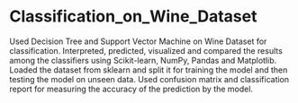# Classification_on_Wine_Dataset
Used Decision Tree and Support Vector Machine on Wine Dataset for classification.
Interpreted, predicted, visualized and compared the results among the classifiers using Scikit-learn, NumPy, Pandas and Matplotlib.
Loaded the dataset from sklearn and split it for training the model and then testing the model on unseen data.
Used confusion matrix and classification report for measuring the accuracy of the prediction by the model.

